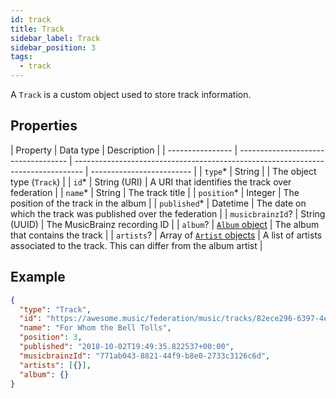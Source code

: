 ```yaml
---
id: track
title: Track
sidebar_label: Track
sidebar_position: 3
tags:
  - track
---
```


A `Track` is a custom object used to store track information.

## Properties

| Property         | Data type                           | Description                                                                      |
| ---------------- | ----------------------------------- | -------------------------------------------------------------------------------- | ------------------------- |
| `type`*         | String                              |                                                                                  | The object type (`Track`) |
| `id`*           | String (URI)                        | A URI that identifies the track over federation                                  |
| `name`*         | String                              | The track title                                                                  |
| `position`*     | Integer                             | The position of the track in the album                                           |
| `published`*    | Datetime                            | The date on which the track was published over the federation                    |
| `musicbrainzId`? | String (UUID)                       | The MusicBrainz recording ID                                                     |
| `album`?         | [`Album` object](album)             | The album that contains the track                                                |
| `artists`?       | Array of [`Artist` objects](artist) | A list of artists associated to the track. This can differ from the album artist |

## Example

```json
{
  "type": "Track",
  "id": "https://awesome.music/federation/music/tracks/82ece296-6397-4e26-be90-bac5f9990240",
  "name": "For Whom the Bell Tolls",
  "position": 3,
  "published": "2018-10-02T19:49:35.822537+00:00",
  "musicbrainzId": "771ab043-8821-44f9-b8e0-2733c3126c6d",
  "artists": [{}],
  "album": {}
}
```
